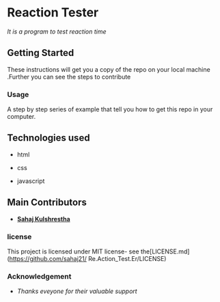 # Reaction Tester
_It is a program to test reaction time_


## Getting Started
 
These instructions will get you a copy of the repo on your local machine .Further you can see the steps to contribute

### Usage
A step by step series of example that tell you how to get this repo in your computer.


## Technologies used
 
 * html
 
 * css

 * javascript


## Main Contributors 
 * [**Sahaj Kulshrestha**](https://github.com/sahaj21)


### license
 
 This project is licensed under MIT license- see the[LICENSE.md](https://github.com/sahaj21/
Re.Action_Test.Er/LICENSE)
 
### Acknowledgement


 * _Thanks eveyone for their valuable support_